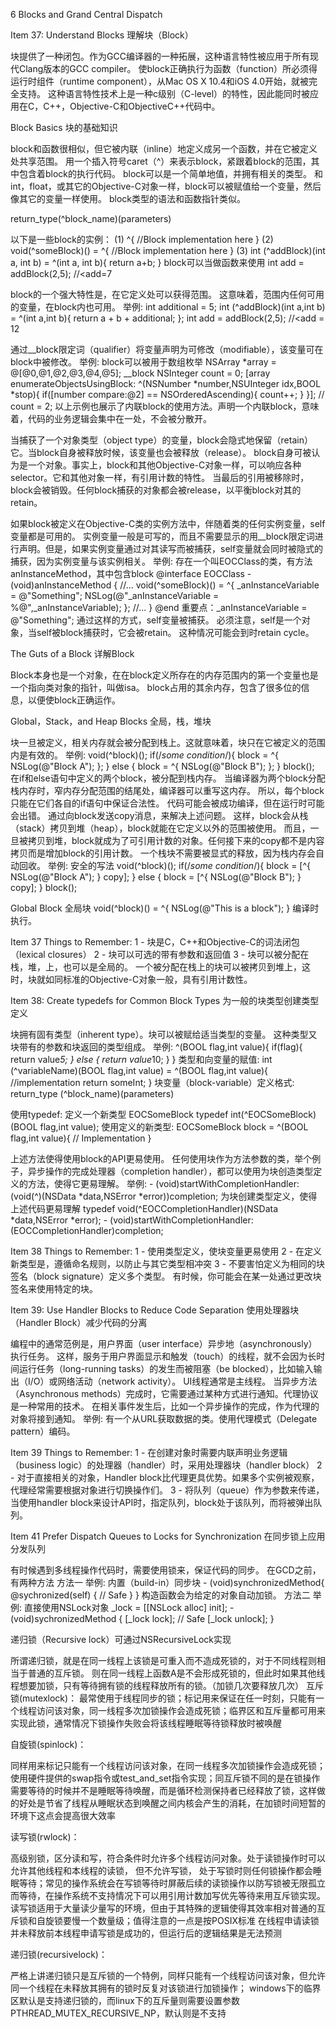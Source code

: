 6 Blocks and Grand Central Dispatch

Item 37: Understand Blocks
理解块（Block）

块提供了一种闭包。作为GCC编译器的一种拓展，这种语言特性被应用于所有现代Clang版本的GCC compiler。
使block正确执行为函数（function）所必须得运行时组件（runtime component），从Mac OS X 10.4和iOS 4.0开始，就被完全支持。
这种语言特性技术上是一种c级别（C-level）的特性，因此能同时被应用在C，C++，Objective-C和ObjectiveC++代码中。

Block Basics 块的基础知识

block和函数很相似，但它被内联（inline）地定义成另一个函数，并在它被定义处共享范围。
用一个插入符号caret（^）来表示block，紧跟着block的范围，其中包含着block的执行代码。
block可以是一个简单地值，并拥有相关的类型。
和int，float，或其它的Objective-C对象一样，block可以被赋值给一个变量，然后像其它的变量一样使用。
block类型的语法和函数指针类似。

return_type(^block_name)(parameters)

以下是一些block的实例：
(1)
^{
	//Block implementation here
}
(2)
void(^someBlock)() = ^{
	//Block implementation here
}
(3)
int (^addBlock)(int a, int b) = ^(int a, int b){
	return a+b;
}
block可以当做函数来使用
int add = addBlock(2,5); //<add=7

block的一个强大特性是，在它定义处可以获得范围。
这意味着，范围内任何可用的变量，在block内也可用。
举例:
	int additional = 5;
	int (^addBlock)(int a,int b) = ^(int a,int b){
		return a + b + additional;
	};
	int add = addBlock(2,5); //<add = 12
	
通过__block限定词（qualifier）将变量声明为可修改（modifiable），该变量可在block中被修改。
举例: 
	block可以被用于数组枚举
	NSArray *array = @[@0,@1,@2,@3,@4,@5];
	__block NSInteger count = 0;
	[array enumerateObjectsUsingBlock:
		^(NSNumber *number,NSUInteger idx,BOOL *stop){
			if([number compare:@2] == NSOrderedAscending){
				count++;
			}
		}];
		// count = 2;
	以上示例也展示了内联block的使用方法。声明一个内联block，意味着，代码的业务逻辑会集中在一处，不会被分散开。

当捕获了一个对象类型（object type）的变量，block会隐式地保留（retain）它。当block自身被释放时候，该变量也会被释放（release）。
block自身可被认为是一个对象。事实上，block和其他Objective-C对象一样，可以响应各种selector。它和其他对象一样，有引用计数的特性。
当最后的引用被移除时，block会被销毁。任何block捕获的对象都会被release，以平衡block对其的retain。

如果block被定义在Objective-C类的实例方法中，伴随着类的任何实例变量，self变量都是可用的。
实例变量一般是可写的，而且不需要显示的用__block限定词进行声明。但是，如果实例变量通过对其读写而被捕获，self变量就会同时被隐式的捕获，因为实例变量与该实例相关。
举例:
	存在一个叫EOCClass的类，有方法anInstanceMethod，其中包含block
	@interface EOCClass
	- (void)anInstanceMethod {
		//...
		void(^someBlock)() = ^{
			_anInstanceVariable = @"Something";
			NSLog(@"_anInstanceVariable = %@",_anInstanceVariable);
		};
		//...
	}
	@end
	重要点：_anInstanceVariable = @"Something"; 通过这样的方式，self变量被捕获。
	必须注意，self是一个对象，当self被block捕获时，它会被retain。
	这种情况可能会到时retain cycle。
	
The Guts of a Block
详解Block

Block本身也是一个对象，在在block定义所存在的内存范围内的第一个变量也是一个指向类对象的指针，叫做isa。
block占用的其余内存，包含了很多位的信息，以便使block正确运作。

Global，Stack，and Heap Blocks
全局，栈，堆块

块一旦被定义，相关内存就会被分配到栈上。这就意味着，块只在它被定义的范围内是有效的。
举例:
	void(^block)();
	if(/*some condition*/){
		block = ^{
			NSLog(@"Block A");
		};
	} else {
		block = ^{
			NSLog(@"Block B");
		};
	}
	block();
	在if和else语句中定义的两个block，被分配到栈内存。
	当编译器为两个block分配栈内存时，窄内存分配范围的结尾处，编译器可以重写这内存。
	所以，每个block只能在它们各自的if语句中保证合法性。
	代码可能会被成功编译，但在运行时可能会出错。
	通过向block发送copy消息，来解决上述问题。
	这样，block会从栈（stack）拷贝到堆（heap），block就能在它定义以外的范围被使用。
	而且，一旦被拷贝到堆，block就成为了可引用计数的对象。任何接下来的copy都不是内容拷贝而是增加block的引用计数。
	一个栈块不需要被显式的释放，因为栈内存会自动回收。
举例: 安全的写法
	void(^block)();
	if(/*some condition*/){
		block = [^{
			NSLog(@"Block A");
		} copy];
	} else {
		block = [^{
			NSLog(@"Block B");
		} copy];
	}
	block();
	
Global Block 全局块
void(^block)() = ^{
	NSLog(@"This is a block");
}
编译时执行。

Item 37 Things to Remember:
1 - 块是C，C++和Objective-C的词法闭包（lexical closures）
2 - 块可以可选的带有参数和返回值
3 - 块可以被分配在栈，堆，上，也可以是全局的。
一个被分配在栈上的块可以被拷贝到堆上，这时，块就如同标准的Objective-C对象一般，具有引用计数性。


Item 38: Create typedefs for Common Block Types
为一般的块类型创建类型定义

块拥有固有类型（inherent type）。块可以被赋给适当类型的变量。
这种类型又块带有的参数和块返回的类型组成。
举例:
	^(BOOL flag,int value){
		if(flag){
			return value*5;
		} else {
			return value*10;
		}
	}
类型和向变量的赋值:
	int (^variableName)(BOOL flag,int value) = 
		^(BOOL flag,int value){
			//implementation
			return someInt;
		}
块变量（block-variable）定义格式:
	return_type (^block_name)(parameters)
	
使用typedef: 定义一个新类型 EOCSomeBlock
	typedef int(^EOCSomeBlock)(BOOL flag,int value);
使用定义的新类型:
	EOCSomeBlock block = ^(BOOL flag,int value){
		// Implementation
	}	

上述方法使得使用block的API更易使用。
任何使用块作为方法参数的类，举个例子，异步操作的完成处理器（completion handler），都可以使用为块创造类型定义的方法，使得它更易理解。
举例:
	- (void)startWithCompletionHandler:(void(^)(NSData *data,NSError *error))completion;
	为块创建类型定义，使得上述代码更易理解
	typedef void(^EOCCompletionHandler)(NSData *data,NSError *error);
	- (void)startWithCompletionHandler:(EOCCompletionHandler)completion;
	
Item 38 Things to Remember:
1 - 使用类型定义，使块变量更易使用
2 - 在定义新类型是，遵循命名规则，以防止与其它类型相冲突
3 - 不要害怕定义为相同的块签名（block signature）定义多个类型。
有时候，你可能会在某一处通过更改块签名来使用特定的块。

Item 39: Use Handler Blocks to Reduce Code Separation
使用处理器块（Handler Block）减少代码的分离

编程中的通常范例是，用户界面（user interface）异步地（asynchronously）执行任务。
这样，服务于用户界面显示和触发（touch）的线程，就不会因为长时间运行任务（long-running tasks）的发生而被阻塞（be blocked），比如输入输出（I/O）或网络活动（network activity）。
UI线程通常是主线程。
当异步方法（Asynchronous methods）完成时，它需要通过某种方式进行通知。代理协议是一种常用的技术。
在相关事件发生后，比如一个异步操作的完成，作为代理的对象将接到通知。
举例: 
	有一个从URL获取数据的类。使用代理模式（Delegate pattern）编码。

Item 39 Things to Remember:
1 - 在创建对象时需要内联声明业务逻辑（business logic）的处理器（handler）时，采用处理器块（handler block）
2 - 对于直接相关的对象，Handler block比代理更具优势。如果多个实例被观察，代理经常需要根据对象进行切换操作们。
3 - 将队列（queue）作为参数来传递，当使用handler block来设计API时，指定队列，block处于该队列，而将被弹出队列。

Item 41 Prefer Dispatch Queues to Locks for Synchronization
在同步锁上应用分发队列

有时候遇到多线程操作代码时，需要使用锁来，保证代码的同步。
在GCD之前，有两种方法
方法一 举例: 内置（build-in）同步块
	- (void)synchronizedMethod{
		@sychronized(self) {
			// Safe
		}
	}
	构造函数会为给定的对象自动加锁。
方法二 举例: 直接使用NSLock对象
	_lock = [[NSLock alloc] init];
	- (void)sychronizedMethod {
		[_lock lock];
		// Safe
		[_lock unlock];
	}

递归锁（Recursive lock）可通过NSRecursiveLock实现

所谓递归锁，就是在同一线程上该锁是可重入而不造成死锁的，对于不同线程则相当于普通的互斥锁。
则在同一线程上函数A是不会形成死锁的，但此时如果其他线程想要加锁，只有等待拥有锁的线程释放所有的锁。（加锁几次要释放几次）
互斥锁(mutexlock)：
最常使用于线程同步的锁；标记用来保证在任一时刻，只能有一个线程访问该对象，同一线程多次加锁操作会造成死锁；临界区和互斥量都可用来实现此锁，通常情况下锁操作失败会将该线程睡眠等待锁释放时被唤醒

自旋锁(spinlock)：

同样用来标记只能有一个线程访问该对象，在同一线程多次加锁操作会造成死锁；使用硬件提供的swap指令或test_and_set指令实现；同互斥锁不同的是在锁操作需要等待的时候并不是睡眠等待唤醒，而是循环检测保持者已经释放了锁，这样做的好处是节省了线程从睡眠状态到唤醒之间内核会产生的消耗，在加锁时间短暂的环境下这点会提高很大效率

读写锁(rwlock)：

高级别锁，区分读和写，符合条件时允许多个线程访问对象。处于读锁操作时可以允许其他线程和本线程的读锁， 但不允许写锁， 处于写锁时则任何锁操作都会睡眠等待；常见的操作系统会在写锁等待时屏蔽后续的读锁操作以防写锁被无限孤立而等待，在操作系统不支持情况下可以用引用计数加写优先等待来用互斥锁实现。 读写锁适用于大量读少量写的环境，但由于其特殊的逻辑使得其效率相对普通的互斥锁和自旋锁要慢一个数量级；值得注意的一点是按POSIX标准 在线程申请读锁并未释放前本线程申请写锁是成功的，但运行后的逻辑结果是无法预测

递归锁(recursivelock)：

严格上讲递归锁只是互斥锁的一个特例，同样只能有一个线程访问该对象，但允许同一个线程在未释放其拥有的锁时反复对该锁进行加锁操作； windows下的临界区默认是支持递归锁的，而linux下的互斥量则需要设置参数PTHREAD_MUTEX_RECURSIVE_NP，默认则是不支持
	